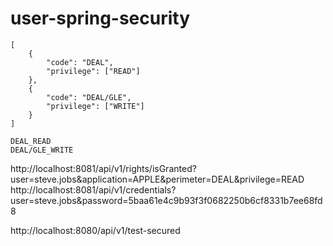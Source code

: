 # user-spring-security

```
[
	{
		"code": "DEAL",
		"privilege": ["READ"]
	},
	{
		"code": "DEAL/GLE",
		"privilege": ["WRITE"]
	}
]
```

```
DEAL_READ
DEAL/GLE_WRITE
```

http://localhost:8081/api/v1/rights/isGranted?user=steve.jobs&application=APPLE&perimeter=DEAL&privilege=READ
http://localhost:8081/api/v1/credentials?user=steve.jobs&password=5baa61e4c9b93f3f0682250b6cf8331b7ee68fd8

http://localhost:8080/api/v1/test-secured